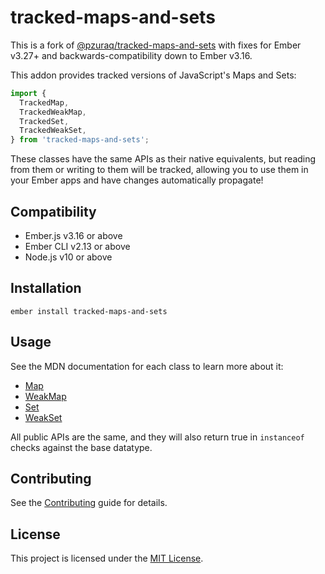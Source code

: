 tracked-maps-and-sets
==============================================================================

This is a fork of [@pzuraq/tracked-maps-and-sets](https://github.com/pzuraq/tracked-maps-and-sets)
with fixes for Ember v3.27+ and backwards-compatibility down to Ember v3.16.

This addon provides tracked versions of JavaScript's Maps and Sets:

```js
import {
  TrackedMap,
  TrackedWeakMap,
  TrackedSet,
  TrackedWeakSet,
} from 'tracked-maps-and-sets';
```

These classes have the same APIs as their native equivalents, but reading from
them or writing to them will be tracked, allowing you to use them in your Ember
apps and have changes automatically propagate!


Compatibility
------------------------------------------------------------------------------

* Ember.js v3.16 or above
* Ember CLI v2.13 or above
* Node.js v10 or above


Installation
------------------------------------------------------------------------------

```
ember install tracked-maps-and-sets
```


Usage
------------------------------------------------------------------------------

See the MDN documentation for each class to learn more about it:

- [Map](https://developer.mozilla.org/en-US/docs/Web/JavaScript/Reference/Global_Objects/Map)
- [WeakMap](https://developer.mozilla.org/en-US/docs/Web/JavaScript/Reference/Global_Objects/WeakMap)
- [Set](https://developer.mozilla.org/en-US/docs/Web/JavaScript/Reference/Global_Objects/Set)
- [WeakSet](https://developer.mozilla.org/en-US/docs/Web/JavaScript/Reference/Global_Objects/WeakSet)

All public APIs are the same, and they will also return true in `instanceof`
checks against the base datatype.


Contributing
------------------------------------------------------------------------------

See the [Contributing](CONTRIBUTING.md) guide for details.


License
------------------------------------------------------------------------------

This project is licensed under the [MIT License](LICENSE.md).
